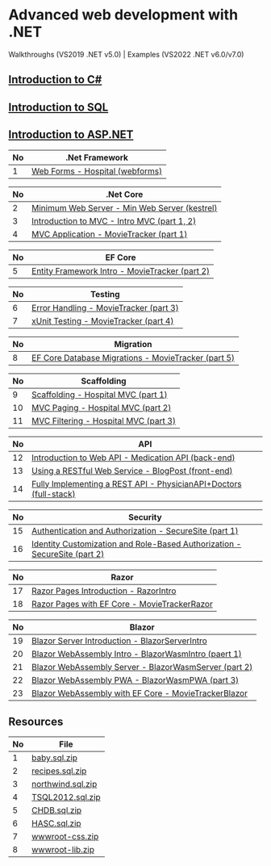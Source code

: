 # Advanced web development with .NET

Walkthroughs (VS2019 .NET v5.0) | Examples (VS2022 .NET v6.0/v7.0)

## [Introduction to C#](Learn%20CSharp.md)

## [Introduction to SQL](LearnSQL/README.md)

## [Introduction to ASP.NET](Introduction.md)

| No | .Net Framework                                           |
| -- | -------------------------------------------------------- |
| 1  | [Web Forms - Hospital (webforms)](HospitalApp/README.md) |

| No | .Net Core                                                                   |
| -- | --------------------------------------------------------------------------- |
| 2  | [Minimum Web Server - Min Web Server (kestrel)](MinimumWebServer/README.md) |
| 3  | [Introduction to MVC - Intro MVC (part 1, 2)](IntroMVC/README.md)           |
| 4  | [MVC Application - MovieTracker (part 1)](MovieTracker-p1/README.md)        |

| No | EF Core                                                                     |
| -- | --------------------------------------------------------------------------- |
| 5  | [Entity Framework Intro - MovieTracker (part 2)](MovieTracker-p2/README.md) |

| No | Testing                                                             |
| -- | ------------------------------------------------------------------- |
| 6  | [Error Handling - MovieTracker (part 3)](MovieTracker-p3/README.md) |
| 7  | [xUnit Testing - MovieTracker (part 4)](MovieTracker-p4/README.md)  |

| No | Migration                                                                        |
| -- | -------------------------------------------------------------------------------- |
| 8  | [EF Core Database Migrations - MovieTracker (part 5)](MovieTracker-p5/README.md) |

| No | Scaffolding                                                       |
| -- | ----------------------------------------------------------------- |
| 9  | [Scaffolding - Hospital MVC (part 1)](HospitalMVC-p1/README.md)   |
| 10 | [MVC Paging - Hospital MVC (part 2)](HospitalMVC-p2/README.md)    |
| 11 | [MVC Filtering - Hospital MVC (part 3)](HospitalMVC-p3/README.md) |

| No | API                                                                                            |
| -- | ---------------------------------------------------------------------------------------------- |
| 12 | [Introduction to Web API - Medication API (back-end)](MedicationAPI/README.md)                 |
| 13 | [Using a RESTful Web Service - BlogPost (front-end)](BlogPost/README.md)                       |
| 14 | [Fully Implementing a REST API - PhysicianAPI+Doctors (full-stack)](WebAPIFullStack/README.md) |

| No | Security                                                                                             |
| -- | ---------------------------------------------------------------------------------------------------- |
| 15 | [Authentication and Authorization - SecureSite (part 1)](SecureSite-p1/README.md)                    |
| 16 | [Identity Customization and Role-Based Authorization - SecureSite (part 2)](SecureSite-p2/README.md) |

| No | Razor                                                                       |
| -- | --------------------------------------------------------------------------- |
| 17 | [Razor Pages Introduction - RazorIntro](RazorIntro/README.md)               |
| 18 | [Razor Pages with EF Core - MovieTrackerRazor](MovieTrackerRazor/README.md) |

| No | Blazor                                                                               |
| -- | ------------------------------------------------------------------------------------ |
| 19 | [Blazor Server Introduction - BlazorServerIntro](BlazorServerIntro/README.md)        |
| 20 | [Blazor WebAssembly Intro - BlazorWasmIntro (paert 1)](BlazorWasmIntro/README.md)    |
| 21 | [Blazor WebAssembly Server - BlazorWasmServer (part 2)](BlazorWasmServer/README.md)  |
| 22 | [Blazor WebAssembly PWA - BlazorWasmPWA (part 3)](BlazorWasmPWA/README.md)           |
| 23 | [Blazor WebAssembly with EF Core - MovieTrackerBlazor](MovieTrackerBlazor/README.md) |

## Resources

| No | File                                             |
| -- | ------------------------------------------------ |
| 1  | [baby.sql.zip](resources/baby.sql.zip)           |
| 2  | [recipes.sql.zip](resources/recipes.sql.zip)     |
| 3  | [northwind.sql.zip](resources/northwind.sql.zip) |
| 4  | [TSQL2012.sql.zip](resources/TSQL2012.sql.zip)   |
| 5  | [CHDB.sql.zip](resources/CHDB.sql.zip)           |
| 6  | [HASC.sql.zip](resources/HASC.sql.zip)           |
| 7  | [wwwroot-css.zip](resources/wwwroot-css.zip)     |
| 8  | [wwwroot-lib.zip](resources/wwwroot-lib.zip)     |
